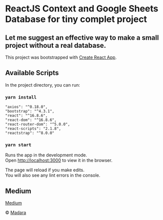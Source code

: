 # ReactJS Context and Google Sheets Database for tiny complet project

## Let me suggest an effective way to make a small project without a real database.

This project was bootstrapped with [Create React App](https://github.com/facebook/create-react-app).

## Available Scripts

In the project directory, you can run:

### `yarn install`

```
"axios": "^0.18.0",
"bootstrap": "^4.3.1",
"react": "^16.8.6",
"react-dom": "^16.8.6",
"react-router-dom": "^5.0.0",
"react-scripts": "2.1.8",
"reactstrap": "^8.0.0"
```

### `yarn start`

Runs the app in the development mode.<br>
Open [http://localhost:3000](http://localhost:3000) to view it in the browser.

The page will reload if you make edits.<br>
You will also see any lint errors in the console.

## Medium 
[Medium](https://github.com/facebook/create-react-app)


© [Madara](https://www.madara.io)